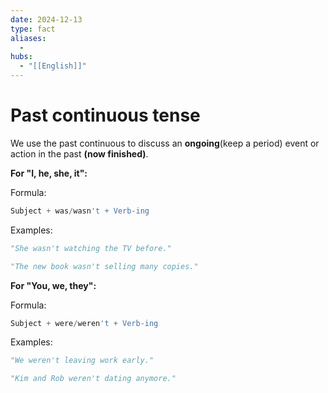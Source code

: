 ```yaml
---
date: 2024-12-13
type: fact
aliases:
  -
hubs:
  - "[[English]]"
---
```


# Past continuous tense

We use the past continuous to discuss an **ongoing**(keep a period) event or action in the past **(now finished)**.

**For "I, he, she, it":**

Formula:
```py
Subject + was/wasn't + Verb-ing
```
Examples:
```py
"She wasn't watching the TV before."

"The new book wasn't selling many copies."

```

**For "You, we, they":**

Formula:
```py
Subject + were/weren't + Verb-ing
```
Examples:
```py
"We weren't leaving work early." 

"Kim and Rob weren't dating anymore."


